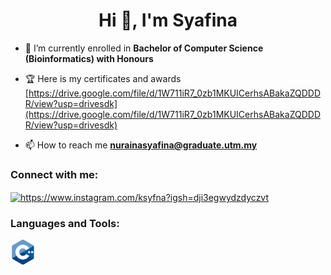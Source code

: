 <h1 align="center">Hi 👋, I'm Syafina</h1>

- 🔭 I’m currently enrolled in **Bachelor of Computer Science (Bioinformatics) with Honours**

- 🏆 Here is my certificates and awards [https://drive.google.com/file/d/1W711iR7_0zb1MKUICerhsABakaZQDDDR/view?usp=drivesdk](https://drive.google.com/file/d/1W711iR7_0zb1MKUICerhsABakaZQDDDR/view?usp=drivesdk)

- 📫 How to reach me **nurainasyafina@graduate.utm.my**

<h3 align="left">Connect with me:</h3>
<p align="left">
<a href="https://instagram.com/https://www.instagram.com/ksyfna?igsh=dji3egwydzdyczvt" target="blank"><img align="center" src="https://raw.githubusercontent.com/rahuldkjain/github-profile-readme-generator/master/src/images/icons/Social/instagram.svg" alt="https://www.instagram.com/ksyfna?igsh=dji3egwydzdyczvt" height="30" width="40" /></a>
</p>

<h3 align="left">Languages and Tools:</h3>
<p align="left"> <a href="https://www.w3schools.com/cpp/" target="_blank" rel="noreferrer"> <img src="https://raw.githubusercontent.com/devicons/devicon/master/icons/cplusplus/cplusplus-original.svg" alt="cplusplus" width="40" height="40"/> </a> </p>
